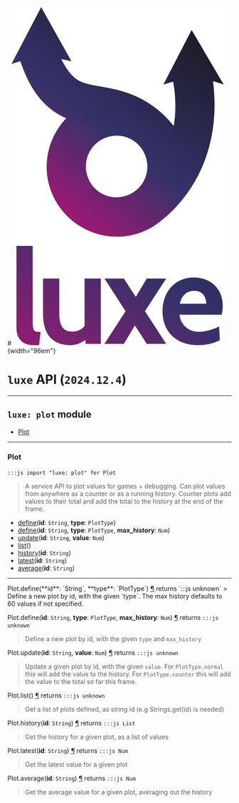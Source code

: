 #![](../../../images/luxe-dark.svg){width="96em"}

# `luxe` API (`2024.12.4`)  


---

## `luxe: plot` module

- [Plot](#plot)   

---

### Plot
`:::js import "luxe: plot" for Plot`
> A service API to plot values for games + debugging.
> Can plot values from anywhere as a counter or as a running history.
> Counter plots add values to their total and add the total to the history at the end of the frame.

- [define](#Plot.define+2)(**id**: `String`, **type**: `PlotType`)
- [define](#Plot.define+3)(**id**: `String`, **type**: `PlotType`, **max_history**: `Num`)
- [update](#Plot.update+2)(**id**: `String`, **value**: `Num`)
- [list](#Plot.list)()
- [history](#Plot.history)(**id**: `String`)
- [latest](#Plot.latest)(**id**: `String`)
- [average](#Plot.average)(**id**: `String`)

<hr/>
<endpoint module="luxe: plot" class="Plot" signature="define(id : String, type : PlotType)"></endpoint>
<signature id="Plot.define+2">Plot.define(**id**: `String`, **type**: `PlotType`)
<a class="headerlink" href="#Plot.define+2" title="Permanent link">¶</a></signature>
<span class='api_ret'>returns</span> `:::js unknown`
> Define a new plot by id, with the given `type`. The max history defaults to 60 values if not specified.   

<endpoint module="luxe: plot" class="Plot" signature="define(id : String, type : PlotType, max_history : Num)"></endpoint>
<signature id="Plot.define+3">Plot.define(**id**: `String`, **type**: `PlotType`, **max_history**: `Num`)
<a class="headerlink" href="#Plot.define+3" title="Permanent link">¶</a></signature>
<span class='api_ret'>returns</span> `:::js unknown`
> Define a new plot by id, with the given `type` and `max_history`   

<endpoint module="luxe: plot" class="Plot" signature="update(id : String, value : Num)"></endpoint>
<signature id="Plot.update+2">Plot.update(**id**: `String`, **value**: `Num`)
<a class="headerlink" href="#Plot.update+2" title="Permanent link">¶</a></signature>
<span class='api_ret'>returns</span> `:::js unknown`
> Update a given plot by id, with the given `value`. 
> For `PlotType.normal` this will add the value to the history.
> For `PlotType.counter` this will add the value to the total so far this frame.   

<endpoint module="luxe: plot" class="Plot" signature="list()"></endpoint>
<signature id="Plot.list">Plot.list()
<a class="headerlink" href="#Plot.list" title="Permanent link">¶</a></signature>
<span class='api_ret'>returns</span> `:::js unknown`
> Get a list of plots defined, as string id (e.g Strings.get(id) is needed)   

<endpoint module="luxe: plot" class="Plot" signature="history(id : String)"></endpoint>
<signature id="Plot.history">Plot.history(**id**: `String`)
<a class="headerlink" href="#Plot.history" title="Permanent link">¶</a></signature>
<span class='api_ret'>returns</span> `:::js List`
> Get the history for a given plot, as a list of values   

<endpoint module="luxe: plot" class="Plot" signature="latest(id : String)"></endpoint>
<signature id="Plot.latest">Plot.latest(**id**: `String`)
<a class="headerlink" href="#Plot.latest" title="Permanent link">¶</a></signature>
<span class='api_ret'>returns</span> `:::js Num`
> Get the latest value for a given plot   

<endpoint module="luxe: plot" class="Plot" signature="average(id : String)"></endpoint>
<signature id="Plot.average">Plot.average(**id**: `String`)
<a class="headerlink" href="#Plot.average" title="Permanent link">¶</a></signature>
<span class='api_ret'>returns</span> `:::js Num`
> Get the average value for a given plot, averaging out the history   


